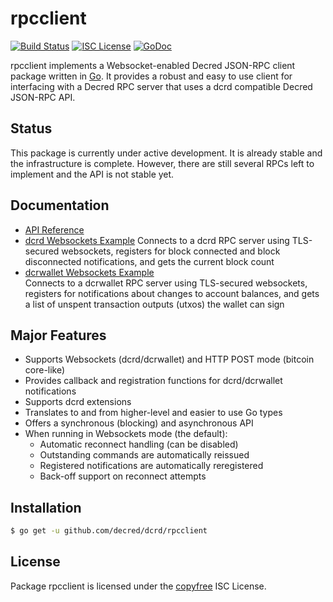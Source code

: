 rpcclient
=========

[![Build Status](https://img.shields.io/travis/decred/dcrd.svg)](https://travis-ci.org/decred/dcrd)
[![ISC License](https://img.shields.io/badge/license-ISC-blue.svg)](http://copyfree.org)
[![GoDoc](https://img.shields.io/badge/godoc-reference-blue.svg)](https://godoc.org/github.com/decred/dcrd/rpcclient)

rpcclient implements a Websocket-enabled Decred JSON-RPC client package written
in [Go](https://golang.org/).  It provides a robust and easy to use client for
interfacing with a Decred RPC server that uses a dcrd compatible Decred
JSON-RPC API.

## Status

This package is currently under active development.  It is already stable and
the infrastructure is complete.  However, there are still several RPCs left to
implement and the API is not stable yet.

## Documentation

* [API Reference](https://godoc.org/github.com/decred/dcrd/rpcclient)
* [dcrd Websockets Example](https://github.com/decred/dcrd/tree/master/rpcclient/examples/dcrdwebsockets)
  Connects to a dcrd RPC server using TLS-secured websockets, registers for
  block connected and block disconnected notifications, and gets the current
  block count
* [dcrwallet Websockets Example](https://github.com/decred/dcrd/tree/master/rpcclient/examples/dcrwalletwebsockets)  
  Connects to a dcrwallet RPC server using TLS-secured websockets, registers for
  notifications about changes to account balances, and gets a list of unspent
  transaction outputs (utxos) the wallet can sign

## Major Features

* Supports Websockets (dcrd/dcrwallet) and HTTP POST mode (bitcoin core-like)
* Provides callback and registration functions for dcrd/dcrwallet notifications
* Supports dcrd extensions
* Translates to and from higher-level and easier to use Go types
* Offers a synchronous (blocking) and asynchronous API
* When running in Websockets mode (the default):
  * Automatic reconnect handling (can be disabled)
  * Outstanding commands are automatically reissued
  * Registered notifications are automatically reregistered
  * Back-off support on reconnect attempts

## Installation

```bash
$ go get -u github.com/decred/dcrd/rpcclient
```

## License

Package rpcclient is licensed under the [copyfree](http://copyfree.org) ISC
License.
